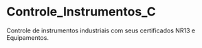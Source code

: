 # Controle_Instrumentos_C
Controle de instrumentos industriais com seus certificados NR13 e Equipamentos.
